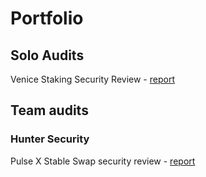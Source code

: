# Portfolio

## Solo Audits
Venice Staking Security Review - [report](https://github.com/zanderbytexyz/portfolio/blob/main/solo/Venice-Staking-Security-Review.pdf)

## Team audits
### Hunter Security
Pulse X Stable Swap security review - [report](https://github.com/zanderbytexyz/portfolio/blob/main/team/HunterSecurity/PulseX-StableSwap-Hunter-Security-Audit-Report-V1.0.pdf)